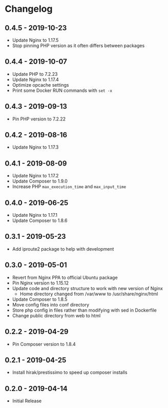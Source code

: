 # Changelog

## 0.4.5 - 2019-10-23

- Update Nginx to 1.17.5
- Stop pinning PHP version as it often differs between packages

## 0.4.4 - 2019-10-07

- Update PHP to 7.2.23
- Update Nginx to 1.17.4
- Optimize opcache settings
- Print some Docker RUN commands with `set -x`

## 0.4.3 - 2019-09-13

- Pin PHP version to 7.2.22

## 0.4.2 - 2019-08-16

- Update Nginx to 1.17.3

## 0.4.1 - 2019-08-09

- Update Nginx to 1.17.2
- Update Composer to 1.9.0
- Increase PHP `max_execution_time` and `max_input_time`

## 0.4.0 - 2019-06-25

- Update Nginx to 1.17.1
- Update Composer to 1.8.6

## 0.3.1 - 2019-05-23

- Add iproute2 package to help with development

## 0.3.0 - 2019-05-01

- Revert from Nginx PPA to official Ubuntu package
- Pin Nginx version to 1.15.12
- Update code and directory structure to work with new version of Nginx
  - Home directory changed from /var/www to /usr/share/nginx/html
- Update Composer to 1.8.5
- Move config files into conf directory
- Store php config in files rather than modifying with sed in Dockerfile
- Change public directory from web to html

## 0.2.2 - 2019-04-29

- Pin Composer version to 1.8.4

## 0.2.1 - 2019-04-25

- Install hirak/prestissimo to speed up composer installs

## 0.2.0 - 2019-04-14

- Initial Release
